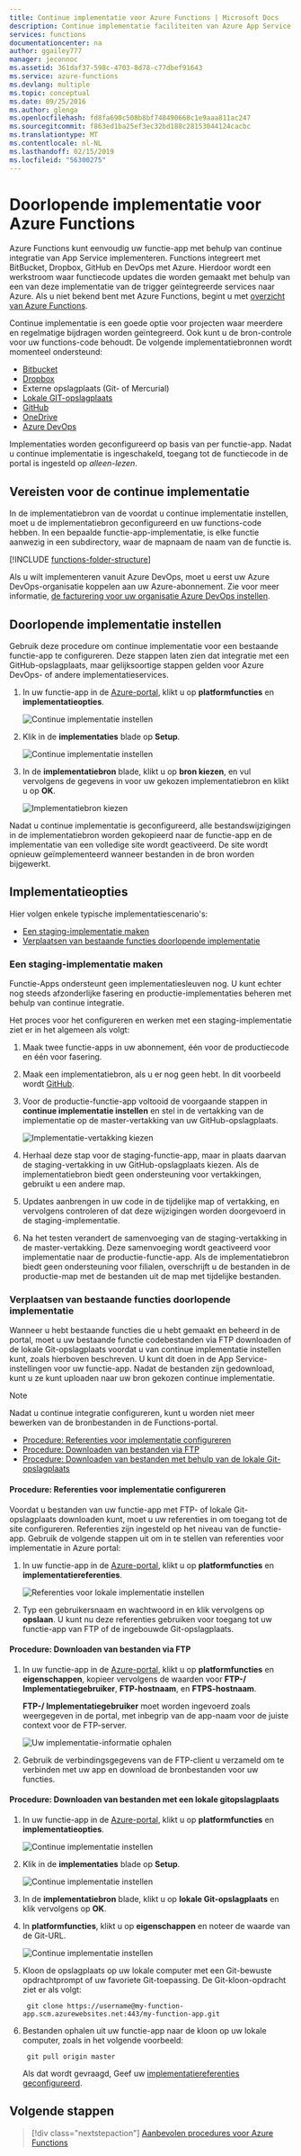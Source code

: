 ```yaml
---
title: Continue implementatie voor Azure Functions | Microsoft Docs
description: Continue implementatie faciliteiten van Azure App Service gebruiken voor het publiceren van uw Azure-functies.
services: functions
documentationcenter: na
author: ggailey777
manager: jeconnoc
ms.assetid: 361daf37-598c-4703-8d78-c77dbef91643
ms.service: azure-functions
ms.devlang: multiple
ms.topic: conceptual
ms.date: 09/25/2016
ms.author: glenga
ms.openlocfilehash: fd8fa690c508b8bf748490668c1e9aaa811ac247
ms.sourcegitcommit: f863ed1ba25ef3ec32bd188c28153044124cacbc
ms.translationtype: MT
ms.contentlocale: nl-NL
ms.lasthandoff: 02/15/2019
ms.locfileid: "56300275"
---
```

# <a name="continuous-deployment-for-azure-functions"></a>Doorlopende implementatie voor Azure Functions
Azure Functions kunt eenvoudig uw functie-app met behulp van continue integratie van App Service implementeren. Functions integreert met BitBucket, Dropbox, GitHub en DevOps met Azure. Hierdoor wordt een werkstroom waar functiecode updates die worden gemaakt met behulp van een van deze implementatie van de trigger geïntegreerde services naar Azure. Als u niet bekend bent met Azure Functions, begint u met [overzicht van Azure Functions](functions-overview.md).

Continue implementatie is een goede optie voor projecten waar meerdere en regelmatige bijdragen worden geïntegreerd. Ook kunt u de bron-controle voor uw functions-code behoudt. De volgende implementatiebronnen wordt momenteel ondersteund:

* [Bitbucket](https://bitbucket.org/)
* [Dropbox](https://www.dropbox.com/)
* Externe opslagplaats (Git- of Mercurial)
* [Lokale GIT-opslagplaats](../app-service/deploy-local-git.md)
* [GitHub](https://github.com)
* [OneDrive](https://onedrive.live.com/)
* [Azure DevOps](https://azure.microsoft.com/services/devops/)

Implementaties worden geconfigureerd op basis van per functie-app. Nadat u continue implementatie is ingeschakeld, toegang tot de functiecode in de portal is ingesteld op *alleen-lezen*.

## <a name="continuous-deployment-requirements"></a>Vereisten voor de continue implementatie

In de implementatiebron van de voordat u continue implementatie instellen, moet u de implementatiebron geconfigureerd en uw functions-code hebben. In een bepaalde functie-app-implementatie, is elke functie aanwezig in een subdirectory, waar de mapnaam de naam van de functie is.  

[!INCLUDE [functions-folder-structure](../../includes/functions-folder-structure.md)]

Als u wilt implementeren vanuit Azure DevOps, moet u eerst uw Azure DevOps-organisatie koppelen aan uw Azure-abonnement. Zie voor meer informatie, [de facturering voor uw organisatie Azure DevOps instellen](https://docs.microsoft.com/azure/devops/organizations/billing/set-up-billing-for-your-organization-vs?view=vsts#set-up-billing-via-the-azure-portal).

## <a name="set-up-continuous-deployment"></a>Doorlopende implementatie instellen
Gebruik deze procedure om continue implementatie voor een bestaande functie-app te configureren. Deze stappen laten zien dat integratie met een GitHub-opslagplaats, maar gelijksoortige stappen gelden voor Azure DevOps- of andere implementatieservices.

1. In uw functie-app in de [Azure-portal](https://portal.azure.com), klikt u op **platformfuncties** en **implementatieopties**. 
   
    ![Continue implementatie instellen](./media/functions-continuous-deployment/setup-deployment.png)
 
2. Klik in de **implementaties** blade op **Setup**.
 
    ![Continue implementatie instellen](./media/functions-continuous-deployment/setup-deployment-1.png)
   
3. In de **implementatiebron** blade, klikt u op **bron kiezen**, en vul vervolgens de gegevens in voor uw gekozen implementatiebron en klikt u op **OK**.
   
    ![Implementatiebron kiezen](./media/functions-continuous-deployment/choose-deployment-source.png)

Nadat u continue implementatie is geconfigureerd, alle bestandswijzigingen in de implementatiebron worden gekopieerd naar de functie-app en de implementatie van een volledige site wordt geactiveerd. De site wordt opnieuw geïmplementeerd wanneer bestanden in de bron worden bijgewerkt.

## <a name="deployment-options"></a>Implementatieopties

Hier volgen enkele typische implementatiescenario's:

- [Een staging-implementatie maken](#staging)
- [Verplaatsen van bestaande functies doorlopende implementatie](#existing)

<a name="staging"></a>
### <a name="create-a-staging-deployment"></a>Een staging-implementatie maken

Functie-Apps ondersteunt geen implementatiesleuven nog. U kunt echter nog steeds afzonderlijke fasering en productie-implementaties beheren met behulp van continue integratie.

Het proces voor het configureren en werken met een staging-implementatie ziet er in het algemeen als volgt:

1. Maak twee functie-apps in uw abonnement, één voor de productiecode en één voor fasering. 

2. Maak een implementatiebron, als u er nog geen hebt. In dit voorbeeld wordt [GitHub].

3. Voor de productie-functie-app voltooid de voorgaande stappen in **continue implementatie instellen** en stel in de vertakking van de implementatie op de master-vertakking van uw GitHub-opslagplaats.
   
    ![Implementatie-vertakking kiezen](./media/functions-continuous-deployment/choose-deployment-branch.png)

4. Herhaal deze stap voor de staging-functie-app, maar in plaats daarvan de staging-vertakking in uw GitHub-opslagplaats kiezen. Als de implementatiebron biedt geen ondersteuning voor vertakkingen, gebruikt u een andere map.
    
5. Updates aanbrengen in uw code in de tijdelijke map of vertakking, en vervolgens controleren of dat deze wijzigingen worden doorgevoerd in de staging-implementatie.

6. Na het testen verandert de samenvoeging van de staging-vertakking in de master-vertakking. Deze samenvoeging wordt geactiveerd voor implementatie naar de productie-functie-app. Als de implementatiebron biedt geen ondersteuning voor filialen, overschrijft u de bestanden in de productie-map met de bestanden uit de map met tijdelijke bestanden.

<a name="existing"></a>
### <a name="move-existing-functions-to-continuous-deployment"></a>Verplaatsen van bestaande functies doorlopende implementatie
Wanneer u hebt bestaande functies die u hebt gemaakt en beheerd in de portal, moet u uw bestaande functie codebestanden via FTP downloaden of de lokale Git-opslagplaats voordat u van continue implementatie instellen kunt, zoals hierboven beschreven. U kunt dit doen in de App Service-instellingen voor uw functie-app. Nadat de bestanden zijn gedownload, kunt u ze kunt uploaden naar uw bron gekozen continue implementatie.

> [!NOTE]
> Nadat u continue integratie configureren, kunt u worden niet meer bewerken van de bronbestanden in de Functions-portal.

- [Procedure: Referenties voor implementatie configureren](#credentials)
- [Procedure: Downloaden van bestanden via FTP](#downftp)
- [Procedure: Downloaden van bestanden met behulp van de lokale Git-opslagplaats](#downgit)

<a name="credentials"></a>
#### <a name="how-to-configure-deployment-credentials"></a>Procedure: Referenties voor implementatie configureren
Voordat u bestanden van uw functie-app met FTP- of lokale Git-opslagplaats downloaden kunt, moet u uw referenties in om toegang tot de site configureren. Referenties zijn ingesteld op het niveau van de functie-app. Gebruik de volgende stappen uit om in te stellen van referenties voor implementatie in Azure portal:

1. In uw functie-app in de [Azure-portal](https://portal.azure.com), klikt u op **platformfuncties** en **implementatiereferenties**.
   
    ![Referenties voor lokale implementatie instellen](./media/functions-continuous-deployment/setup-deployment-credentials.png)

2. Typ een gebruikersnaam en wachtwoord in en klik vervolgens op **opslaan**. U kunt nu deze referenties gebruiken voor toegang tot uw functie-app van FTP of de ingebouwde Git-opslagplaats.

<a name="downftp"></a>
#### <a name="how-to-download-files-using-ftp"></a>Procedure: Downloaden van bestanden via FTP

1. In uw functie-app in de [Azure-portal](https://portal.azure.com), klikt u op **platformfuncties** en **eigenschappen**, kopieer vervolgens de waarden voor **FTP-/ Implementatiegebruiker**, **FTP-hostnaam**, en **FTPS-hostnaam**.  

    **FTP-/ Implementatiegebruiker** moet worden ingevoerd zoals weergegeven in de portal, met inbegrip van de app-naam voor de juiste context voor de FTP-server.
   
    ![Uw implementatie-informatie ophalen](./media/functions-continuous-deployment/get-deployment-credentials.png)

2. Gebruik de verbindingsgegevens van de FTP-client u verzameld om te verbinden met uw app en download de bronbestanden voor uw functies.

<a name="downgit"></a>
#### <a name="how-to-download-files-using-a-local-git-repository"></a>Procedure: Downloaden van bestanden met een lokale gitopslagplaats

1. In uw functie-app in de [Azure-portal](https://portal.azure.com), klikt u op **platformfuncties** en **implementatieopties**. 
   
    ![Continue implementatie instellen](./media/functions-continuous-deployment/setup-deployment.png)
 
2. Klik in de **implementaties** blade op **Setup**.
 
    ![Continue implementatie instellen](./media/functions-continuous-deployment/setup-deployment-1.png)
   
2. In de **implementatiebron** blade, klikt u op **lokale Git-opslagplaats** en klik vervolgens op **OK**.

3. In **platformfuncties**, klikt u op **eigenschappen** en noteer de waarde van de Git-URL. 
   
    ![Continue implementatie instellen](./media/functions-continuous-deployment/get-local-git-deployment-url.png)

4. Kloon de opslagplaats op uw lokale computer met een Git-bewuste opdrachtprompt of uw favoriete Git-toepassing. De Git-kloon-opdracht ziet er als volgt:
   
        git clone https://username@my-function-app.scm.azurewebsites.net:443/my-function-app.git

5. Bestanden ophalen uit uw functie-app naar de kloon op uw lokale computer, zoals in het volgende voorbeeld:
   
        git pull origin master
   
    Als dat wordt gevraagd, Geef uw [implementatiereferenties geconfigureerd](#credentials).  

[GitHub]: https://github.com/

## <a name="next-steps"></a>Volgende stappen

> [!div class="nextstepaction"]
> [Aanbevolen procedures voor Azure Functions](functions-best-practices.md)
